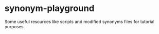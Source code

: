 # synonym-playground
Some useful resources like scripts and modified synonyms files for tutorial purposes.
